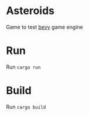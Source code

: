 # Asteroids
Game to test [bevy](https://bevyengine.org/) game engine

# Run
Run `cargo run`

# Build
Run `cargo build`
